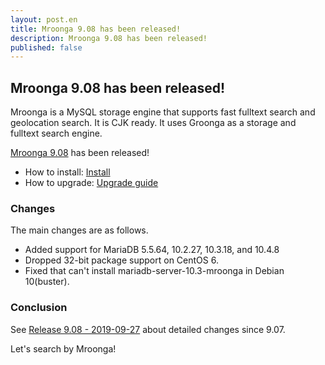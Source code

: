 ```yaml
---
layout: post.en
title: Mroonga 9.08 has been released!
description: Mroonga 9.08 has been released!
published: false
---
```


## Mroonga 9.08 has been released!

Mroonga is a MySQL storage engine that supports fast fulltext search
and geolocation search. It is CJK ready. It uses Groonga as a storage
and fulltext search engine.

[Mroonga 9.08](/docs/news.html#release-9-08) has been released!

* How to install: [Install](/docs/install.html)
* How to upgrade: [Upgrade guide](/docs/upgrade.html)

### Changes

The main changes are as follows.

  * Added support for MariaDB 5.5.64, 10.2.27, 10.3.18, and 10.4.8
  * Dropped 32-bit package support on CentOS 6.
  * Fixed that can't install mariadb-server-10.3-mroonga in Debian 10(buster).

### Conclusion

See [Release 9.08 - 2019-09-27](/docs/news.html#release-9-08) about detailed changes since 9.07.

Let's search by Mroonga!
